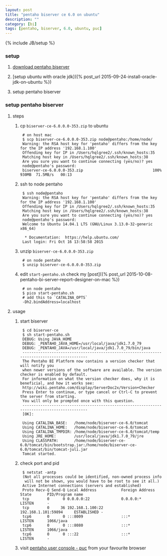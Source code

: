 ```yaml
---
layout: post
title: "pentaho biserver ce 6.0 on ubuntu"
description: ""
category: [bi]
tags: [pentaho, biserver, 6.0, ubuntu, puc]
---
```

{% include JB/setup %}


### setup

1. [download pentaho biserver](http://jaist.dl.sourceforge.net/project/pentaho/Business%20Intelligence%20Server/6.0/biserver-ce-6.0.0.0-353.zip)

1. [setup ubuntu with oracle jdk]({% post_url 2015-09-24-install-oracle-jdk-on-ubuntu %})

1. setup pentaho biserver

### setup pentaho biserver

1. steps

    1. cp `biserver-ce-6.0.0.0-353.zip` to ubuntu

            # on host mac
            $ scp biserver-ce-6.0.0.0-353.zip node@pentaho:/home/node/
            Warning: the RSA host key for 'pentaho' differs from the key for the IP address '192.168.1.100'
            Offending key for IP in /Users/hqlgree2/.ssh/known_hosts:35
            Matching host key in /Users/hqlgree2/.ssh/known_hosts:38
            Are you sure you want to continue connecting (yes/no)? yes
            node@pentaho's password: 
            biserver-ce-6.0.0.0-353.zip                               100%  930MB  71.5MB/s   00:13

    1. ssh to node pentaho

            $ ssh node@pentaho
            Warning: the RSA host key for 'pentaho' differs from the key for the IP address '192.168.1.100'
            Offending key for IP in /Users/hqlgree2/.ssh/known_hosts:35
            Matching host key in /Users/hqlgree2/.ssh/known_hosts:38
            Are you sure you want to continue connecting (yes/no)? yes
            node@pentaho's password: 
            Welcome to Ubuntu 14.04.1 LTS (GNU/Linux 3.13.0-32-generic x86_64)

             * Documentation:  https://help.ubuntu.com/
            Last login: Fri Oct 16 13:58:58 2015

    1. unzip `biserver-ce-6.0.0.0-353.zip`

            # on node pentaho
            $ unzip biserver-ce-6.0.0.0-353.zip

    1. edit `start-pentaho.sh` check my [post]({% post_url 2015-10-08-pentaho-bi-server-report-designer-on-mac %})

            # on node pentaho
            $ pico start-pentaho.sh
            # add this to `CATALINA_OPTS`
            -Dh2.bindAddress=localhost

1. usage

    1. start biserver

            $ cd biserver-ce
            $ sh start-pentaho.sh
            DEBUG: Using JAVA_HOME
            DEBUG: _PENTAHO_JAVA_HOME=/usr/local/java/jdk1.7.0_79
            DEBUG: _PENTAHO_JAVA=/usr/local/java/jdk1.7.0_79/bin/java
            --------------------------------------------------------------------------------------------
            The Pentaho BI Platform now contains a version checker that will notify you
            when newer versions of the software are available. The version checker is enabled by default.
            For information on what the version checker does, why it is beneficial, and how it works see:
            http://wiki.pentaho.com/display/ServerDoc2x/Version+Checker
            Press Enter to continue, or type cancel or Ctrl-C to prevent the server from starting.
            You will only be prompted once with this question.
            --------------------------------------------------------------------------------------------
            [OK]:

            Using CATALINA_BASE:   /home/node/biserver-ce-6.0/tomcat
            Using CATALINA_HOME:   /home/node/biserver-ce-6.0/tomcat
            Using CATALINA_TMPDIR: /home/node/biserver-ce-6.0/tomcat/temp
            Using JRE_HOME:        /usr/local/java/jdk1.7.0_79/jre
            Using CLASSPATH:       /home/node/biserver-ce-6.0/tomcat/bin/bootstrap.jar:/home/node/biserver-ce-6.0/tomcat/bin/tomcat-juli.jar
            Tomcat started.

    1. check port and pid

            $ netstat -antp
            (Not all processes could be identified, non-owned process info
             will not be shown, you would have to be root to see it all.)
            Active Internet connections (servers and established)
            Proto Recv-Q Send-Q Local Address           Foreign Address         State       PID/Program name
            tcp        0      0 0.0.0.0:22              0.0.0.0:*               LISTEN      -               
            tcp        0     36 192.168.1.100:22        192.168.1.101:59894     ESTABLISHED -               
            tcp6       0      0 :::8009                 :::*                    LISTEN      1066/java       
            tcp6       0      0 :::8080                 :::*                    LISTEN      1066/java       
            tcp6       0      0 :::22                   :::*                    LISTEN      -               

    1. visit [pentaho user console - puc](http://192.168.1.100:8080/pentaho/Home) from your favourite browser
